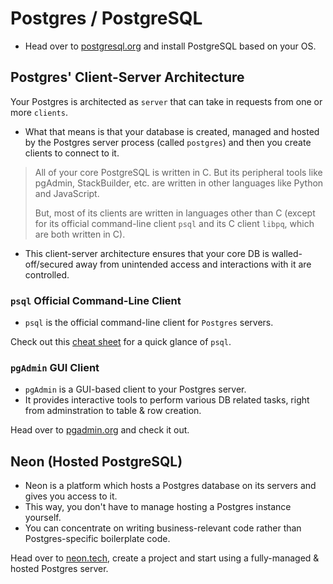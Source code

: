 # Postgres / PostgreSQL

- Head over to [postgresql.org](https://www.postgresql.org/download) and install PostgreSQL based on your OS.

## Postgres' Client-Server Architecture

Your Postgres is architected as `server` that can take in requests from one or more `clients`.

- What that means is that your database is created, managed and hosted by the Postgres server process (called `postgres`) and then you create clients to connect to it.

> All of your core PostgreSQL is written in C. But its peripheral tools like pgAdmin, StackBuilder, etc. are written in other languages like Python and JavaScript.
>
> But, most of its clients are written in languages other than C (except for its official command-line client `psql` and its C client `libpq`, which are both written in C).

- This client-server architecture ensures that your core DB is walled-off/secured away from unintended access and interactions with it are controlled.

### `psql` Official Command-Line Client

- `psql` is the official command-line client for `Postgres` servers.

Check out this [cheat sheet](https://gist.github.com/Kartones/dd3ff5ec5ea238d4c546) for a quick glance of `psql`.

### `pgAdmin` GUI Client

- `pgAdmin` is a GUI-based client to your Postgres server.
- It provides interactive tools to perform various DB related tasks, right from adminstration to table & row creation.

Head over to [pgadmin.org](https://www.pgadmin.org) and check it out.

## Neon (Hosted PostgreSQL)

- Neon is a platform which hosts a Postgres database on its servers and gives you access to it.
- This way, you don't have to manage hosting a Postgres instance yourself.
- You can concentrate on writing business-relevant code rather than Postgres-specific boilerplate code.

Head over to [neon.tech](https://neon.tech), create a project and start using a fully-managed & hosted Postgres server.

